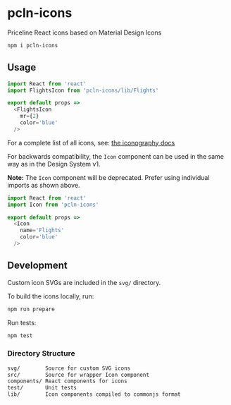 
# pcln-icons

Priceline React icons based on Material Design Icons

```sh
npm i pcln-icons
```

## Usage

```js
import React from 'react'
import FlightsIcon from 'pcln-icons/lib/Flights'

export default props =>
  <FlightsIcon
    mr={2}
    color='blue'
  />
```

For a complete list of all icons, see: [the iconography docs](https://pricelinelabs.github.io/design-system/iconography)

For backwards compatibility, the `Icon` component can be used in the same way as in the Design System v1.

**Note:** The `Icon` component will be deprecated. Prefer using individual imports as shown above.

```js
import React from 'react'
import Icon from 'pcln-icons'

export default props =>
  <Icon
    name='Flights'
    color='blue'
  />
```

## Development

Custom icon SVGs are included in the `svg/` directory.

To build the icons locally, run:

```sh
npm run prepare
```

Run tests:

```sh
npm test
```

### Directory Structure

```sh
svg/        Source for custom SVG icons
src/        Source for wrapper Icon component
components/ React components for icons
test/       Unit tests
lib/        Icon components compiled to commonjs format
```

[material-design-icons]: https://github.com/google/material-design-icons
[pixo]: https://github.com/c8r/pixo
